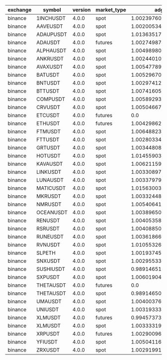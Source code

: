 | exchange | symbol | version | market_type | adg | closest_bkr | long | short |
|----------|--------|---------|-------------| --- | ----------- | ---- | ----- |
| binance | 1INCHUSDT | 4.0.0 | spot | 1.0023976068380391 | 1.0 | True | False |
| binance | AAVEUSDT | 4.0.0 | spot | 1.0020053448424808 | 1.0 | True | False |
| binance | ADAUPUSDT | 4.0.0 | spot | 1.013635173229322 | 0.9995527787210017 | True | False |
| binance | ADAUSDT | 4.0.0 | futures | 1.002749874095769 | 1.0 | True | True |
| binance | ALPHAUSDT | 4.0.0 | spot | 1.0049898052015964 | 0.9999895486368269 | True | False |
| binance | ANKRUSDT | 4.0.0 | spot | 1.0024401017740583 | 1.0 | True | False |
| binance | AVAXUSDT | 4.0.0 | spot | 1.0054778903466357 | 1.0 | True | False |
| binance | BATUSDT | 4.0.0 | spot | 1.0052967030535758 | 0.9997016639466414 | True | False |
| binance | BNTUSDT | 4.0.0 | spot | 1.0029741217317316 | 1.0 | True | False |
| binance | BTTUSDT | 4.0.0 | spot | 1.0074160578550597 | 0.9996520965392531 | True | False |
| binance | COMPUSDT | 4.0.0 | spot | 1.0058929388712516 | 0.9993699400698123 | True | False |
| binance | CRVUSDT | 4.0.0 | spot | 1.0050466787239307 | 0.9995587641398028 | True | False |
| binance | ETCUSDT | 4.0.0 | futures | 0.0 | 0.05932230391734765 | True | True |
| binance | ETHUSDT | 4.0.0 | futures | 1.004298623677707 | 0.3757087951010889 | True | True |
| binance | FTMUSDT | 4.0.0 | spot | 1.0064882366788706 | 0.9999282631086106 | True | False |
| binance | FTTUSDT | 4.0.0 | spot | 1.0028033468897994 | 1.0 | True | False |
| binance | GRTUSDT | 4.0.0 | spot | 1.0034480882099497 | 1.0 | True | False |
| binance | HOTUSDT | 4.0.0 | spot | 1.014559039570494 | 0.9993541657603258 | True | False |
| binance | KAVAUSDT | 4.0.0 | spot | 1.0062115913876737 | 0.9996733477623433 | True | False |
| binance | LINKUSDT | 4.0.0 | spot | 1.0033089777375215 | 1.0 | True | False |
| binance | LUNAUSDT | 4.0.0 | spot | 1.0033797998302867 | 1.0 | True | False |
| binance | MATICUSDT | 4.0.0 | spot | 1.015630035184803 | 0.998931030092483 | True | False |
| binance | MKRUSDT | 4.0.0 | spot | 1.0033244816368252 | 0.9998291107946342 | True | False |
| binance | NMRUSDT | 4.0.0 | spot | 1.0054064173639055 | 0.9993941317436896 | True | False |
| binance | OCEANUSDT | 4.0.0 | spot | 1.003896509054295 | 1.0 | True | False |
| binance | RENUSDT | 4.0.0 | spot | 1.004053581063809 | 1.0 | True | False |
| binance | RSRUSDT | 4.0.0 | spot | 1.0040885003660736 | 1.0 | True | False |
| binance | RUNEUSDT | 4.0.0 | spot | 1.0036186601167185 | 1.0 | True | False |
| binance | RVNUSDT | 4.0.0 | spot | 1.0105532684517147 | 0.9998182355786767 | True | False |
| binance | SLPETH | 4.0.0 | spot | 1.0019374579170295 | 1.0 | True | False |
| binance | SNXUSDT | 4.0.0 | spot | 1.0029553399716953 | 0.9990260985617196 | True | False |
| binance | SUSHIUSDT | 4.0.0 | spot | 0.989146515342535 | 1.0 | True | False |
| binance | SXPUSDT | 4.0.0 | spot | 1.0060190404355058 | 1.0 | True | False |
| binance | THETAUSDT | 4.0.0 | futures | 0.0 | 0.05983957517159699 | True | True |
| binance | THETAUSDT | 4.0.0 | spot | 0.989146502786577 | 1.0 | True | False |
| binance | UMAUSDT | 4.0.0 | spot | 1.004003760313523 | 1.0 | True | False |
| binance | UNIUSDT | 4.0.0 | spot | 1.0031933321535973 | 1.0 | True | False |
| binance | XLMUSDT | 4.0.0 | futures | 0.9945737370380754 | 0.7557935613286378 | True | False |
| binance | XLMUSDT | 4.0.0 | spot | 1.0033331992755876 | 0.9997986623706644 | True | False |
| binance | XRPUSDT | 4.0.0 | futures | 1.0029009692865194 | 1.0 | True | False |
| binance | YFIUSDT | 4.0.0 | spot | 1.005041168850388 | 1.0 | True | False |
| binance | ZRXUSDT | 4.0.0 | spot | 1.0029199199456067 | 0.9993886201970708 | True | False |
